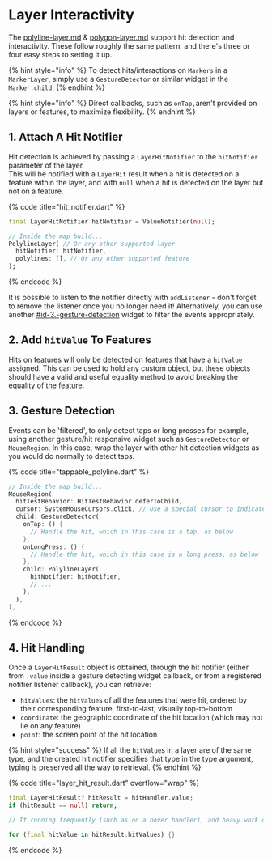 # Layer Interactivity

The [polyline-layer.md](polyline-layer.md "mention") & [polygon-layer.md](polygon-layer.md "mention") support hit detection and interactivity. These follow roughly the same pattern, and there's three or four easy steps to setting it up.

{% hint style="info" %}
To detect hits/interactions on `Markers` in a `MarkerLayer`, simply use a `GestureDetector` or similar widget in the `Marker.child`.
{% endhint %}

{% hint style="info" %}
Direct callbacks, such as `onTap,`aren't provided on layers or features, to maximize flexibility.
{% endhint %}

## 1. Attach A Hit Notifier

Hit detection is achieved by passing a `LayerHitNotifier` to the `hitNotifier` parameter of the layer.\
This will be notified with a `LayerHit` result when a hit is detected on a feature within the layer, and with `null` when a hit is detected on the layer but not on a feature.

{% code title="hit_notifier.dart" %}
```dart
final LayerHitNotifier hitNotifier = ValueNotifier(null);

// Inside the map build...
PolylineLayer( // Or any other supported layer
  hitNotifier: hitNotifier,
  polylines: [], // Or any other supported feature
);
```
{% endcode %}

It is possible to listen to the notifier directly with `addListener` - don't forget to remove the listener once you no longer need it! Alternatively, you can use another [#id-3.-gesture-detection](layer-interactivity.md#id-3.-gesture-detection "mention") widget to filter the events appropriately.

## 2. Add `hitValue` To Features

Hits on features will only be detected on features that have a `hitValue` assigned. This can be used to hold any custom object, but these objects should have a valid and useful equality method to avoid breaking the equality of the feature.

## 3. Gesture Detection

Events can be 'filtered', to only detect taps or long presses for example, using another gesture/hit responsive widget such as `GestureDetector` or `MouseRegion`. In this case, wrap the layer with other hit detection widgets as you would do normally to detect taps.

{% code title="tappable_polyline.dart" %}
```dart
// Inside the map build...
MouseRegion(
  hitTestBehavior: HitTestBehavior.deferToChild,
  cursor: SystemMouseCursors.click, // Use a special cursor to indicate interactivity
  child: GestureDetector(
    onTap: () {
      // Handle the hit, which in this case is a tap, as below
    },
    onLongPress: () {
      // Handle the hit, which in this case is a long press, as below
    },
    child: PolylineLayer(
      hitNotifier: hitNotifier,
      // ...
    ),
  ),
),
```
{% endcode %}

## 4. Hit Handling

Once a `LayerHitResult` object is obtained, through the hit notifier (either from `.value` inside a gesture detecting widget callback, or from a registered notifier listener callback), you can retrieve:

* `hitValues`: the `hitValue`s of all the features that were hit, ordered by their corresponding feature, first-to-last, visually top-to-bottom
* `coordinate`: the geographic coordinate of the hit location (which may not lie on any feature)
* `point`: the screen point of the hit location

{% hint style="success" %}
If all the `hitValue`s in a layer are of the same type, and the created hit notifier specifies that type in the type argument, typing is preserved all the way to retrieval.
{% endhint %}

{% code title="layer_hit_result.dart" overflow="wrap" %}
```dart
final LayerHitResult? hitResult = hitHandler.value;
if (hitResult == null) return;

// If running frequently (such as on a hover handler), and heavy work or state changes are performed here, store each result so it can be compared to the newest result, then avoid work if they are equal 

for (final hitValue in hitResult.hitValues) {}
```
{% endcode %}
